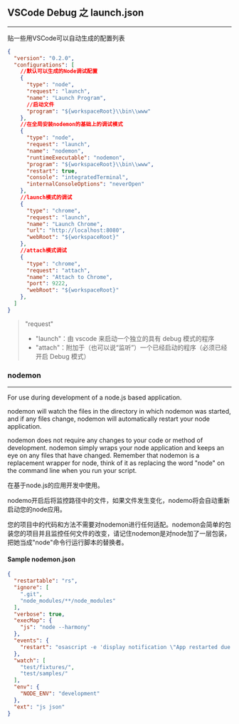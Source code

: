 ## VSCode Debug 之 launch.json
---
贴一些用VSCode可以自动生成的配置列表
```json
{
  "version": "0.2.0",
  "configurations": [
    //默认可以生成的Node调试配置
    {
      "type": "node",
      "request": "launch",
      "name": "Launch Program",
      //启动文件
      "program": "${workspaceRoot}\\bin\\www"
    },
    //在全局安装nodemon的基础上的调试模式
    {
      "type": "node",
      "request": "launch",
      "name": "nodemon",
      "runtimeExecutable": "nodemon",
      "program": "${workspaceRoot}\\bin\\www",
      "restart": true,
      "console": "integratedTerminal",
      "internalConsoleOptions": "neverOpen"
    },
    //launch模式的调试
    {
      "type": "chrome",
      "request": "launch",
      "name": "Launch Chrome",
      "url": "http://localhost:8080",
      "webRoot": "${workspaceRoot}"
    }, 
    //attach模式调试
    {
      "type": "chrome",
      "request": "attach",
      "name": "Attach to Chrome",
      "port": 9222,
      "webRoot": "${workspaceRoot}"
    },
  ]
}
```
> "request"
> * "launch"：由 vscode 来启动一个独立的具有 debug 模式的程序
> * "attach"：附加于（也可以说“监听”）一个已经启动的程序（必须已经开启 Debug 模式）
### nodemon
---
For use during development of a node.js based application.

nodemon will watch the files in the directory in which nodemon was started, and if any files change, nodemon will automatically restart your node application.

nodemon does not require any changes to your code or method of development. nodemon simply wraps your node application and keeps an eye on any files that have changed. Remember that nodemon is a replacement wrapper for node, think of it as replacing the word "node" on the command line when you run your script.

在基于node.js的应用开发中使用。

nodemo开启后将监控路径中的文件，如果文件发生变化，nodemo将会自动重新启动您的node应用。

您的项目中的代码和方法不需要对nodemon进行任何适配。nodemon会简单的包装您的项目并且监控任何文件的改变，请记住nodemon是对node加了一层包装，把她当成"node"命令行运行脚本的替换者。

#### Sample nodemon.json
```json
{
  "restartable": "rs",
  "ignore": [
    ".git",
    "node_modules/**/node_modules"
  ],
  "verbose": true,
  "execMap": {
    "js": "node --harmony"
  },
  "events": {
    "restart": "osascript -e 'display notification \"App restarted due to:\n'$FILENAME'\" with title \"nodemon\"'"
  },
  "watch": [
    "test/fixtures/",
    "test/samples/"
  ],
  "env": {
    "NODE_ENV": "development"
  },
  "ext": "js json"
}
```
